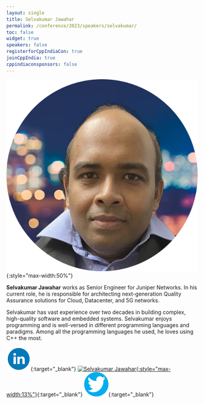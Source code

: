 ```yaml
---
layout: single
title: Selvakumar Jawahar
permalink: /conference/2023/speakers/selvakumar/
toc: false
widget: true
speakers: false
registerforCppIndiaCon: true
joinCppIndia: true
cppindiaconsponsors: false
---
```


![Selvakumar Jawahar](/conference/2023/graphics/speakers/selvakumar.png "Selvakumar Jawahar"){:style="max-width:50%"}

**Selvakumar Jawahar** works as Senior Engineer for Juniper Networks. In his current role, he is responsible for architecting next-generation Quality Assurance solutions for Cloud, Datacenter, and 5G networks. 
 
Selvakumar has vast experience over two decades in building complex, high-quality software and embedded systems. Selvakumar enjoys programming and is well-versed in different programming languages and paradigms. Among all the programming languages he used, he loves using C++ the most.  

[![Selvakumar Jawahar](/assets/images/linkedin.png "Selvakumar Jawahar")](https://www.linkedin.com/in/selvakumarjawahar/){:target="_blank"}
[![Selvakumar Jawahar](https://github.githubassets.com/images/modules/logos_page/GitHub-Mark.png "Selvakumar Jawahar"){:style="max-width:13%"}](https://github.com/selvakumarjawahar ){:target="_blank"}
[![Selvakumar Jawahar](/assets/images/twitter.png "Selvakumar Jawahar")](https://twitter.com/selvakumarjawa1 ){:target="_blank"}
<pre>











































</pre>